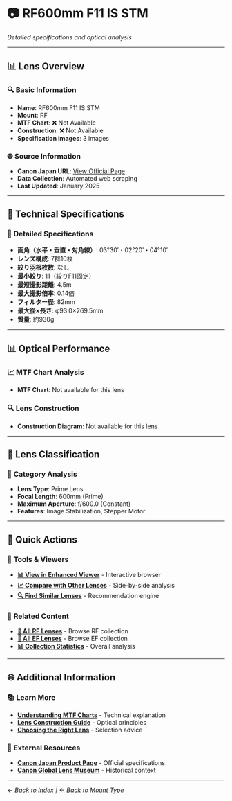 # 📷 RF600mm F11 IS STM

*Detailed specifications and optical analysis*

---

## 📊 **Lens Overview**

### 🔍 **Basic Information**
- **Name**: RF600mm F11 IS STM
- **Mount**: RF
- **MTF Chart**: ❌ Not Available
- **Construction**: ❌ Not Available
- **Specification Images**: 3 images

### 🌐 **Source Information**
- **Canon Japan URL**: [View Official Page](https://personal.canon.jp/product/camera/rf/rf600-f11)
- **Data Collection**: Automated web scraping
- **Last Updated**: January 2025

---

## 🔧 **Technical Specifications**

### 📏 **Detailed Specifications**
- **画角（水平・垂直・対角線）**: 03°30′・02°20′・04°10′
- **レンズ構成**: 7群10枚
- **絞り羽根枚数**: なし
- **最小絞り**: 11（絞りF11固定）
- **最短撮影距離**: 4.5m
- **最大撮影倍率**: 0.14倍
- **フィルター径**: 82mm
- **最大径×長さ**: φ93.0×269.5mm
- **質量**: 約930g

---

## 📊 **Optical Performance**

### 📈 **MTF Chart Analysis**
- **MTF Chart**: Not available for this lens

### 🔍 **Lens Construction**
- **Construction Diagram**: Not available for this lens

---

## 🎯 **Lens Classification**

### 📝 **Category Analysis**
- **Lens Type**: Prime Lens
- **Focal Length**: 600mm (Prime)
- **Maximum Aperture**: f/600.0 (Constant)
- **Features**: Image Stabilization, Stepper Motor

---

## 📱 **Quick Actions**

### 🔧 **Tools & Viewers**
- **[📊 View in Enhanced Viewer](../../canon_enhanced_mtf_viewer.html)** - Interactive browser
- **[📈 Compare with Other Lenses](../../analysis/mtf_comparison.md)** - Side-by-side analysis
- **[🔍 Find Similar Lenses](../../lens_finder.md)** - Recommendation engine

### 📂 **Related Content**
- **[🔵 All RF Lenses](../rf_lenses.md)** - Browse RF collection
- **[🔴 All EF Lenses](../ef_lenses.md)** - Browse EF collection
- **[📊 Collection Statistics](../statistics.md)** - Overall analysis

---

## 🌐 **Additional Information**

### 📚 **Learn More**
- **[Understanding MTF Charts](../education/understanding_mtf.md)** - Technical explanation
- **[Lens Construction Guide](../education/lens_construction.md)** - Optical principles
- **[Choosing the Right Lens](../education/lens_selection.md)** - Selection advice

### 🔗 **External Resources**
- **[Canon Japan Product Page](https://personal.canon.jp/product/camera/rf/rf600-f11)** - Official specifications
- **[Canon Global Lens Museum](https://global.canon/en/c-museum/lens.html)** - Historical context

---

*[← Back to Index](../../index.md) | [← Back to Mount Type](../rf_lenses.md)*
